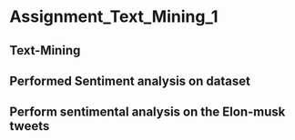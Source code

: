 # Assignment_Text_Mining_1

## Text-Mining

## Performed Sentiment analysis on dataset

## Perform sentimental analysis on the Elon-musk tweets
